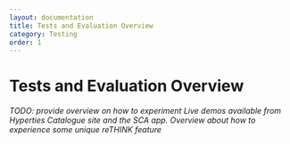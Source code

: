 ```yaml
---
layout: documentation
title: Tests and Evaluation Overview
category: Testing
order: 1
---
```


# Tests and Evaluation Overview

*TODO: provide overview on how to experiment Live demos available from Hyperties Catalogue site and the SCA app. Overview about how to experience some unique reTHINK feature*
